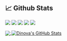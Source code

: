 ## &#x1f4c8; Github Stats

![](https://visitor-badge.glitch.me/badge?page_id=hendrialvt.hendrialvt)
![](https://img.shields.io/github/followers/hendrialvt?style=social)
![](https://img.shields.io/github/forks/hendrialvt/hendrialvt.github.io?style=social)
![](https://img.shields.io/github/stars/hendrialvt?style=social)
![](https://img.shields.io/github/watchers/hendrialvt/hendrialvtgithub.io?style=social)

<a href="https://github.com/hendrialvt/hendrialvt">
  <img align="center" src="https://github-readme-stats-git-masterrstaa-rickstaa.vercel.app/api/top-langs/?username=hendrialvt&langs_count=8&tex&title_color=ffffff&text_color=c9cacc&icon_color=2bbc8a&bg_color=1d1f21&layout=compact" />
</a>
<a href="https://github.com/hendrialvt/hendrialvt">
  <img align="center" src="https://github-readme-stats-git-masterrstaa-rickstaa.vercel.app/api?username=hendrialvt&theme=gotham&show_icons=true)" alt="Dinova's GitHub Stats" />
</a>
